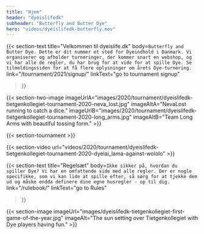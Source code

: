 ```yaml
---
title: "Hjem"
header: "dyeislifedk"
subheader: "Butterfly and Butter Dye"
hero: "videos/dyeislifedk-butterfly.mov"
---
```


{{< section-text
  title="Velkommen til dyeislife.dk"
  body=`
    Butterfly and Butter Dye. Dette er dit nummer et sted for Dyeindhold i Danmark. Vi organiserer og afholder turneringer, der kommer snart en webshop, og vi har alle de regler, du har brug for at vide for at spille Dye. Se tilmeldingssiden for at få flere oplysninger om årets Dye-turnering.
  `
  link="/tournament/2021/signup/"
  linkText="go to tournament signup"
>}}

{{< section-two-image imageUrlA="images/2020/tournament/dyeislifedk-tietgenkollegiet-tournament-2020-neva_lost.jpg" imageAltA="NevaLost running to catch a dice." imageUrlB="images/2020/tournament/dyeislifedk-tietgenkollegiet-tournament-2020-long_arms.jpg" imageAltB="Team Long Arms with beautiful tossing form." >}}

{{< section-tournament >}}

{{< section-video url="videos/2020/tournament/dyeislifedk-tietgenkollegiet-tournament-2020-dyelai_lama-against-wololo" >}}

{{< section-text
  title="Regelsæt"
  body=`
    Ikke sikker på, hvordan du spiller Dye? Vi har en omfattende side med alle regler. Der er nogle specifikke, som vi kan lide at spille efter, så sørg for at tjekke dem ud og måske endda definere dine egne husregler - op til dig.
  `
  link="/rulebook/"
  linkText="go to Rules"
>}}

{{< section-image imageUrl="images/dyeislifedk-tietgenkollegiet-first-game-of-the-year.jpg" imageAlt="The sun setting over Tietgenkollegiet with Dye players having fun." >}}
